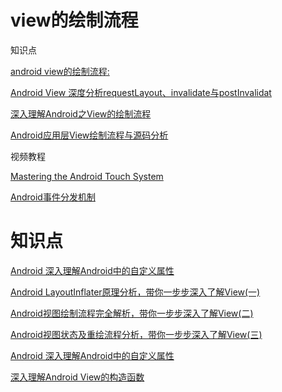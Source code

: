 # view的绘制流程

知识点

[android view的绘制流程:](https://www.jianshu.com/p/5a71014e7b1b)

[Android View 深度分析requestLayout、invalidate与postInvalidat](https://blog.csdn.net/a553181867/article/details/51583060)

[深入理解Android之View的绘制流程](https://www.jianshu.com/p/060b5f68da79)

[Android应用层View绘制流程与源码分析](https://blog.csdn.net/yanbober/article/details/46128379)

视频教程

[Mastering the Android Touch System](https://www.bilibili.com/video/av24566744)

[Android事件分发机制](https://www.imooc.com/learn/1155)

# 知识点

[Android 深入理解Android中的自定义属性](https://blog.csdn.net/lmj623565791/article/details/45022631)

[Android LayoutInflater原理分析，带你一步步深入了解View(一)](https://blog.csdn.net/guolin_blog/article/details/12921889)

[Android视图绘制流程完全解析，带你一步步深入了解View(二)](https://blog.csdn.net/guolin_blog/article/details/16330267)

[Android视图状态及重绘流程分析，带你一步步深入了解View(三)](https://blog.csdn.net/guolin_blog/article/details/17045157)

[Android 深入理解Android中的自定义属性](https://blog.csdn.net/lmj623565791/article/details/45022631)

[深入理解Android View的构造函数](http://www.jcodecraeer.com/a/anzhuokaifa/androidkaifa/2016/0806/4575.html)















